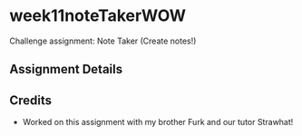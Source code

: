 # week11noteTakerWOW
Challenge assignment: Note Taker (Create notes!)

## Assignment Details

## Credits
- Worked on this assignment with my brother Furk and our tutor Strawhat!